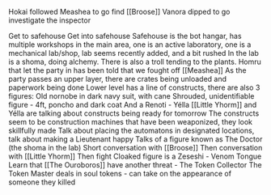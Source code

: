 Hokai followed Meashea to go find [[Broose]]
Vanora dipped to go investigate the inspector

Get to safehouse
Get into safehouse
Safehouse is the bot hangar, has multiple workshops in the main area, one is an active laboratory, one is a mechanical lab/shop, lab seems recently added, and a bit rushed
In the lab is a shoma, doing alchemy. There is also a troll tending to the plants.
Homru that let the party in has been told that we fought off [[Meashea]]
As the party passes an upper layer, there are crates being unloaded and paperwork being done
Lower level has a line of constructs, there are also 3 figures:
Old nornobe in dark navy suit, with cane
Shrouded, unidentifiable figure - 4ft, poncho and dark coat
And a Renoti - Yélla
[[Little Yhorm]] and Yélla are talking about constructs being ready for tomorrow
The constructs seem to be construction machines that have been weaponized, they look skillfully made 
Talk about placing the automatons in designated locations, talk about making a Lieutenant happy
Talks of a figure known as The Doctor (the shoma in the lab)
Short conversation with [[Broose]]
Then conversation with [[Little Yhorm]]
Then fight
Cloaked figure is a Zeseshi - Venom Tongue
Learn that [[The Ouroboros]] have another threat - The Token Collector
The Token Master deals in soul tokens - can take on the appearance of someone they killed